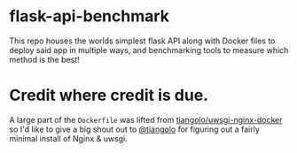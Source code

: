 # flask-api-benchmark
This repo houses the worlds simplest flask API along with Docker files to deploy said app in multiple ways, and benchmarking tools to measure which method is the best!

# Credit where credit is due.
A large part of the `Dockerfile` was lifted from [tiangolo/uwsgi-nginx-docker](https://github.com/tiangolo/uwsgi-nginx-docker) so I'd like to give a big shout out to [@tiangolo](https://github.com/tiangolo) for figuring out a fairly minimal install of Nginx & uwsgi.

